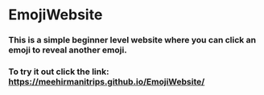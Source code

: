 # EmojiWebsite

### This is a simple beginner level website where you can click an emoji to reveal another emoji.

### To try it out click the link: https://meehirmanitrips.github.io/EmojiWebsite/
